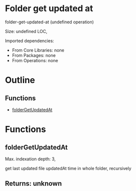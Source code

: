 # Folder get updated at

folder-get-updated-at (undefined operation)

Size: undefined LOC, 
 
Imported dependencies:

- From Core Libraries: none
- From Packages: none
- From Operations: none

# Outline

## Functions

- [folderGetUpdatedAt](#folderGetUpdatedAt)



# Functions

## folderGetUpdatedAt

Max. indexation depth: 3, 

get last updated file updatedAt time in whole folder, recursively

## Returns: unknown

